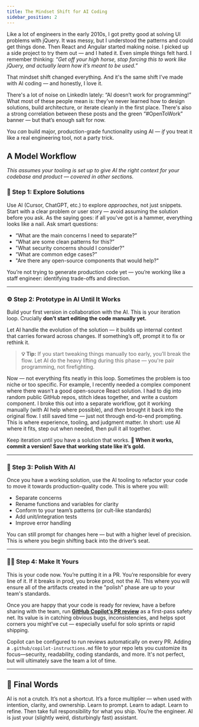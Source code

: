 ```yaml
---
title: The Mindset Shift for AI Coding
sidebar_position: 2
---
```


Like a lot of engineers in the early 2010s, I got pretty good at solving UI problems with jQuery. It was messy, but I understood the patterns and could get things done. Then React and Angular started making noise. I picked up a side project to try them out — and I hated it. Even simple things felt hard. I remember thinking: *“Get off your high horse, stop forcing this to work like jQuery, and actually learn how it’s meant to be used.”*

That mindset shift changed everything. And it's the same shift I’ve made with AI coding — and honestly, I love it.

There's a lot of noise on LinkedIn lately: “AI doesn’t work for programming!” What most of these people mean is: they’ve never learned how to design solutions, build architecture, or iterate cleanly in the first place. There's also a strong correlation between these posts and the green “#OpenToWork” banner — but that’s enough salt for now.

You *can* build major, production-grade functionality using AI — *if* you treat it like a real engineering tool, not a party trick.

## A Model Workflow

_This assumes your tooling is set up to give AI the right context for your codebase and product — covered in other sections._

### 🧭 Step 1: Explore Solutions

Use AI (Cursor, ChatGPT, etc.) to explore *approaches*, not just snippets. Start with a clear problem or user story — avoid assuming the solution before you ask. As the saying goes: if all you've got is a hammer, everything looks like a nail. Ask smart questions:

- “What are the main concerns I need to separate?”
- “What are some clean patterns for this?”
- "What security concerns should I consider?"
- “What are common edge cases?”
- "Are there any open-source components that would help?"

You’re not trying to generate production code yet — you’re working like a staff engineer: identifying trade-offs and direction.

---

### ⚙️ Step 2: Prototype in AI Until It Works

Build your first version in collaboration with the AI. This is your iteration loop. Crucially **don’t start editing the code manually yet.**

Let AI handle the evolution of the solution — it builds up internal context that carries forward across changes. If something’s off, prompt it to fix or rethink it.

> **💡 Tip:** If you start tweaking things manually too early, you’ll break the flow. Let AI do the heavy lifting during this phase — you're pair programming, not firefighting.

Now — not everything fits neatly in this loop. Sometimes the problem is too niche or too specific. For example, I recently needed a complex component where there wasn’t a good open-source React solution. I had to dig into random public GitHub repos, stitch ideas together, and write a custom component. I broke this out into a separate workflow, got it working manually (with AI help where possible), and *then* brought it back into the original flow. I still saved time — just not through end-to-end prompting. This is where experience, tooling, and judgment matter. In short: use AI where it fits, step out when needed, then pull it all together.

Keep iteration until you have a solution that works. **🚨 When it works, commit a version! Save that working state like it’s gold.**

---

### 🧽 Step 3: Polish With AI

Once you have a working solution, use the AI tooling to refactor your code to move it towards production-quality code. This is where you will:

- Separate concerns
- Rename functions and variables for clarity
- Conform to your team’s patterns (or cult-like standards)
- Add unit/integration tests
- Improve error handling

You can still prompt for changes here — but with a higher level of precision. This is where you begin shifting back into the driver’s seat.

---

### 🙋‍♂️ Step 4: Make It Yours

This is your code now. You’re putting it in a PR. You’re responsible for every line of it. If it breaks in prod, you broke prod, not the AI. This where you will ensure all of the artifacts created in the "polish" phase are up to your team's standards.

Once you are happy that your code is ready for review, have a before sharing with the team, run [**GitHub Copilot’s PR review**](./ai-driven-code-review.md) as a first-pass safety net. Its value is in catching obvious bugs, inconsistencies, and helps spot corners you might’ve cut — especially useful for solo sprints or rapid shipping.

Copilot can be configured to run reviews automatically on every PR. Adding a `.github/copilot-instructions.md` file to your repo lets you customize its focus—security, readability, coding standards, and more. It's not perfect, but will ultimately save the team a lot of time.

---

## 🎯 Final Words

AI is not a crutch. It’s not a shortcut. It’s a force multiplier — when used with intention, clarity, and ownership. Learn to prompt. Learn to adapt. Learn to refine. Then take full responsibility for what you ship. You’re the engineer. AI is just your (slightly weird, disturbingly fast) assistant.
